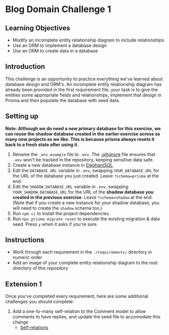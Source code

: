 # Blog Domain Challenge 1

## Learning Objectives

- Modify an incomplete entity relationship diagram to include relationships
- Use an ORM to implement a database design
- Use an ORM to create data in a database

## Introduction

This challenge is an opportunity to practice everything we've learned about database design and ORM's. An incomplete entity relationship diagram has already been provided in the first requirement file; your task is to give the entities some appropriate fields and relationships, implement that design in Prisma and then populate the database with seed data.

## Setting up

**Note: Although we do need a new primary database for this exercise, we can reuse the shadow database created in the earlier exercise across as many new projects as we like. This is because prisma always resets it back to a fresh state after using it.**

1. Rename the `.env.example` file to `.env`. The [.gitignore](./.gitignore) file ensures that `.env` won't be tracked in the repository, keeping sensitive data safe.
2. Create a new database instance in [ElephantSQL](https://www.elephantsql.com/).
3. Edit the `DATABASE_URL` variable in `.env`, swapping `YOUR_DATABASE_URL` for the URL of the database you just created. Leave `?schema=prisma` at the end.
4. Edit the `SHADOW_DATABASE_URL` variable in `.env`, swapping `YOUR_SHADOW_DATABASE_URL` for the URL of the **shadow database you created in the previous exercise**. Leave `?schema=shadow` at the end. (Note that if you create a new instance for your shadow database, you will need to create the `shadow` schema too.)
5. Run `npm ci` to install the project dependencies.
6. Run `npx prisma migrate reset` to execute the existing migration & data seed. Press `y` when it asks if you're sure.

## Instructions

- Work through each requirement in the `./requirements/` directory in numeric order
- Add an image of your complete entity relationship diagram to the root directory of this repository

## Extension 1

Once you've completed every requirement, here are some additional challenges you should complete:

1. Add a one-to-many self-relation to the Comment model to allow comments to have replies, and update the seed file to accomodate this change
   - [Self-relations](https://www.prisma.io/docs/concepts/components/prisma-schema/relations/self-relations#one-to-many-self-relations)
